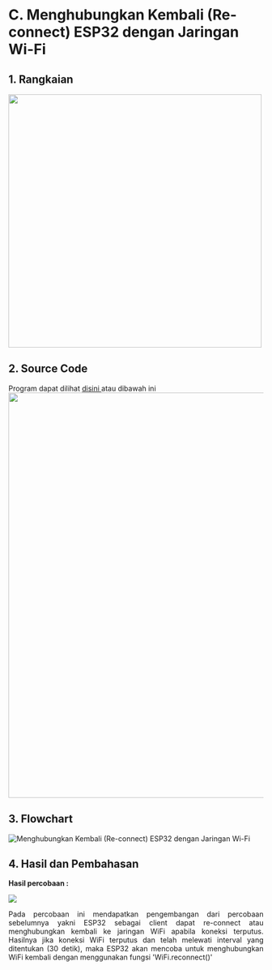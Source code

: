 # C. Menghubungkan Kembali (Re-connect) ESP32 dengan Jaringan Wi-Fi

## 1. Rangkaian

<img src="https://github.com/brianrahma/brian-system-embedded/assets/82065700/df22b4a6-37f9-4eda-8d9c-644d8d0cfec3" width="500">

## 2. Source Code

Program dapat dilihat <a href="https://github.com/brianrahma/brian-system-embedded/blob/master/jobsheet%203/c.%20Re-connect%20ESP32%20Jaringan%20Wi-Fi/program/Re-connect%20ESP32%20Wi-Fi.ino"> disini </a> atau dibawah ini
<img src="https://github.com/brianrahma/brian-system-embedded/assets/82065700/17393c61-0c66-4b97-a746-39e79dda8431" width="800">


## 3. Flowchart

![Menghubungkan Kembali (Re-connect) ESP32 dengan Jaringan Wi-Fi](https://github.com/brianrahma/brian-system-embedded/assets/82065700/210e62c2-9e58-4541-a2be-b5aecc71dba3)

## 4. Hasil dan Pembahasan

 **Hasil percobaan :**

 ![](https://github.com/brianrahma/tahunpertama/blob/main/C%20gif.gif)

<p align="justify">Pada percobaan ini mendapatkan pengembangan dari percobaan sebelumnya yakni ESP32 sebagai client dapat re-connect atau menghubungkan kembali ke jaringan WiFi apabila koneksi terputus. Hasilnya jika koneksi WiFi terputus dan telah melewati interval yang ditentukan (30 detik), maka ESP32 akan mencoba untuk menghubungkan WiFi kembali dengan menggunakan fungsi 'WiFi.reconnect()'
